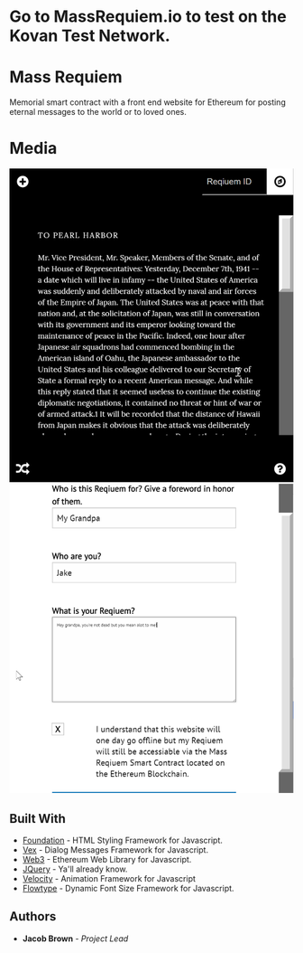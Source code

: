# Go to MassRequiem.io to test on the Kovan Test Network.

# Mass Requiem
Memorial smart contract with a front end website for Ethereum for posting eternal messages to the world or to loved ones.

# Media

![1st View](https://github.com/jacobthebrown/MassRequiem/blob/master/doc/Picture_1.png?raw=true)
![2nd View](https://github.com/jacobthebrown/MassRequiem/blob/master/doc/Picture_2.png?raw=true)

## Built With

* [Foundation](https://foundation.zurb.com) - HTML Styling Framework for Javascript.
* [Vex](https://github.com/HubSpot/vex) - Dialog Messages Framework for Javascript.
* [Web3](https://github.com/ethereum/wiki/wiki/JavaScript-API) - Ethereum Web Library for Javascript.
* [JQuery](https://jquery.com/) - Ya'll already know.
* [Velocity](http://velocityjs.org/) - Animation Framework for Javascript
* [Flowtype](http://simplefocus.com/flowtype/) - Dynamic Font Size Framework for Javascript.


## Authors

* **Jacob Brown** - *Project Lead*
